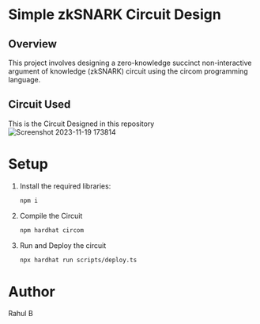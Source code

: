 # Simple zkSNARK Circuit Design

## Overview

This project involves designing a zero-knowledge succinct non-interactive argument of knowledge (zkSNARK) circuit using the circom programming language.


## Circuit Used

This is the Circuit Designed in this repository
![Screenshot 2023-11-19 173814](https://github.com/RahulDev2004/zkCircuit-polygon/assets/93385733/b5e0d470-6625-43fe-9d3e-018043a1d39c)

# Setup

1. Install the required libraries:

   ```bash
   npm i

2. Compile the Circuit

   ```bash
   npm hardhat circom

3. Run and Deploy the circuit

   ```bash
   npx hardhat run scripts/deploy.ts

# Author

  Rahul B
